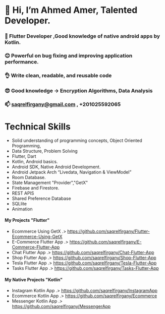#  👋 Hi, I’m Ahmed Amer, Talented Developer.
### 👀 Flutter Developer ,Good knowledge of native android apps by Kotlin.
### 😊 Powerful on bug fixing and improving application performance.
### 👌 Write clean, readable, and reusable code
### 😎 Good knowledge ->  Encryption Algorithms, Data Analysis
### 📫 saqrelfirgany@gmail.com , +201025592065
 
# Technical Skills

- Solid understanding of programming concepts, Object Oriented Programming,
- Data Structure, Problem Solving
- Flutter, Dart
- Kotlin, Android basics.
- Android SDK, Native Android Development.
- Android Jetpack Arch “Livedata, Navigation & ViewModel”
- Room Database.
- State Management "Provider","GetX"
- Firebase and Firestore.
- REST APIS
- Shared Preference Database
- SQLlite
- Animation


#### My Projects "Flutter"

- Ecommerce Using GetX .> https://github.com/saqrelfirgany/Flutter-Ecommerce-Using-GetX
- E-Commerce Flutter App .> https://github.com/saqrelfirgany/E-Commerce-Flutter-App
- Chat Flutter App .> https://github.com/saqrelfirgany/Chat-Flutter-App
- Shop Flutter App .> https://github.com/saqrelfirgany/Shop-Flutter-App
- Tesla Flutter App .> https://github.com/saqrelfirgany/Tesla-Flutter-App
- Tasks Flutter App .> https://github.com/saqrelfirgany/Tasks-Flutter-App


#### My Native Projects "Kotlin"

- Instagram Kotlin App .> https://github.com/saqrelfirgany/InstagramApp
- Ecommerce Kotlin App .> https://github.com/saqrelfirgany/Ecommerce
- Messenger Kotlin App .> https://github.com/saqrelfirgany/MessengerApp
